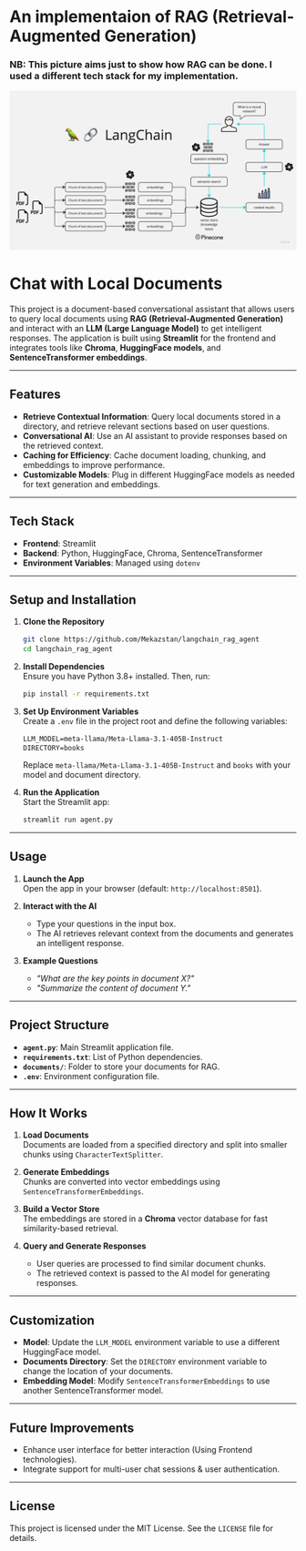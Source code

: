 # An implementaion of **RAG (Retrieval-Augmented Generation)** 
### NB: This picture aims just to show how RAG can be done. I used a different tech stack for my implementation.
![An implementaion of RAG](rag.jpg)

# Chat with Local Documents

This project is a document-based conversational assistant that allows users to query local documents using **RAG (Retrieval-Augmented Generation)** and interact with an **LLM (Large Language Model)** to get intelligent responses. The application is built using **Streamlit** for the frontend and integrates tools like **Chroma**, **HuggingFace models**, and **SentenceTransformer embeddings**.

---

## Features

- **Retrieve Contextual Information**: Query local documents stored in a directory, and retrieve relevant sections based on user questions.
- **Conversational AI**: Use an AI assistant to provide responses based on the retrieved context.
- **Caching for Efficiency**: Cache document loading, chunking, and embeddings to improve performance.
- **Customizable Models**: Plug in different HuggingFace models as needed for text generation and embeddings.

---

## Tech Stack

- **Frontend**: Streamlit  
- **Backend**: Python, HuggingFace, Chroma, SentenceTransformer  
- **Environment Variables**: Managed using `dotenv`

---

## Setup and Installation

1. **Clone the Repository**  
   ```bash
   git clone https://github.com/Mekazstan/langchain_rag_agent
   cd langchain_rag_agent
   ```

2. **Install Dependencies**  
   Ensure you have Python 3.8+ installed. Then, run:  
   ```bash
   pip install -r requirements.txt
   ```

3. **Set Up Environment Variables**  
   Create a `.env` file in the project root and define the following variables:  
   ```env
   LLM_MODEL=meta-llama/Meta-Llama-3.1-405B-Instruct
   DIRECTORY=books
   ```

   Replace `meta-llama/Meta-Llama-3.1-405B-Instruct` and `books` with your model and document directory.

4. **Run the Application**  
   Start the Streamlit app:  
   ```bash
   streamlit run agent.py
   ```

---

## Usage

1. **Launch the App**  
   Open the app in your browser (default: `http://localhost:8501`).

2. **Interact with the AI**  
   - Type your questions in the input box.  
   - The AI retrieves relevant context from the documents and generates an intelligent response.  

3. **Example Questions**  
   - *"What are the key points in document X?"*  
   - *"Summarize the content of document Y."*  

---

## Project Structure

- **`agent.py`**: Main Streamlit application file.  
- **`requirements.txt`**: List of Python dependencies.  
- **`documents/`**: Folder to store your documents for RAG.  
- **`.env`**: Environment configuration file.  

---

## How It Works

1. **Load Documents**  
   Documents are loaded from a specified directory and split into smaller chunks using `CharacterTextSplitter`.

2. **Generate Embeddings**  
   Chunks are converted into vector embeddings using `SentenceTransformerEmbeddings`.

3. **Build a Vector Store**  
   The embeddings are stored in a **Chroma** vector database for fast similarity-based retrieval.

4. **Query and Generate Responses**  
   - User queries are processed to find similar document chunks.  
   - The retrieved context is passed to the AI model for generating responses.

---

## Customization

- **Model**: Update the `LLM_MODEL` environment variable to use a different HuggingFace model.  
- **Documents Directory**: Set the `DIRECTORY` environment variable to change the location of your documents.  
- **Embedding Model**: Modify `SentenceTransformerEmbeddings` to use another SentenceTransformer model.  

---

## Future Improvements

- Enhance user interface for better interaction (Using Frontend technologies).  
- Integrate support for multi-user chat sessions & user authentication.  

---

## License

This project is licensed under the MIT License. See the `LICENSE` file for details.

